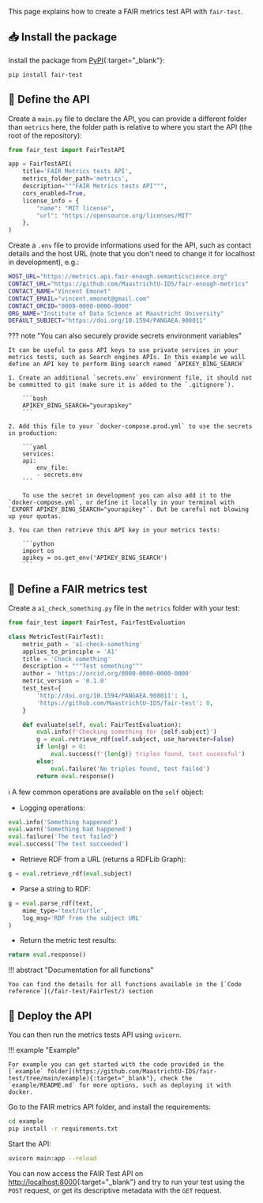 This page explains how to create a FAIR metrics test API with `fair-test`.

## 📥 Install the package

Install the package from [PyPI](https://pypi.org/project/fair-test/){:target="_blank"}:

```bash
pip install fair-test
```


## 📝 Define the API

Create a `main.py` file to declare the API, you can provide a different folder than `metrics` here, the folder path is relative to where you start the API (the root of the repository):

```python title="main.py"
from fair_test import FairTestAPI

app = FairTestAPI(
    title='FAIR Metrics tests API',
    metrics_folder_path='metrics',
    description="""FAIR Metrics tests API""",
    cors_enabled=True,
    license_info = {
        "name": "MIT license",
        "url": "https://opensource.org/licenses/MIT"
    },
)
```

Create a `.env` file to provide informations used for the API, such as contact details and the host URL (note that you don't need to change it for localhost in development), e.g.:

```bash title=".env"
HOST_URL="https://metrics.api.fair-enough.semanticscience.org"
CONTACT_URL="https://github.com/MaastrichtU-IDS/fair-enough-metrics"
CONTACT_NAME="Vincent Emonet"
CONTACT_EMAIL="vincent.emonet@gmail.com"
CONTACT_ORCID="0000-0000-0000-0000"
ORG_NAME="Institute of Data Science at Maastricht University"
DEFAULT_SUBJECT="https://doi.org/10.1594/PANGAEA.908011"
```


??? note "You can also securely provide secrets environment variables"

    It can be useful to pass API keys to use private services in your metrics tests, such as Search engines APIs. In this example we will define an API key to perform Bing search named `APIKEY_BING_SEARCH`
    
    1. Create an additional `secrets.env` environment file, it should not be committed to git (make sure it is added to the `.gitignore`).

        ```bash
        APIKEY_BING_SEARCH="yourapikey"
        ```

    2. Add this file to your `docker-compose.prod.yml` to use the secrets in production:

        ```yaml
        services:
        api:
            env_file:
            - secrets.env
        ```

        To use the secret in development you can also add it to the `docker-compose.yml`, or define it locally in your terminal with `EXPORT APIKEY_BING_SEARCH="yourapikey"`. But be careful not blowing up your quotas.

    3. You can then retrieve this API key in your metrics tests:

        ```python
        import os
        apikey = os.get_env('APIKEY_BING_SEARCH')
        ```



<!-- <details><summary>You can also provide secrets environment variables</summary><br/>

It can be useful to pass API keys to use private services in your metrics tests, such as Search engines APIs. In this example we will define an API key to perform Bing search named <code>APIKEY_BING_SEARCH</code>
<br/><br/>
1. Create an additional <code>secrets.env</code> environment file, it should not be committed to git (make sure it is added to the <code>.gitignore</code>).

```bash
APIKEY_BING_SEARCH="yourapikey"
```

2. Add this file to your <code>docker-compose.prod.yml</code> to use the secrets in production:

```yaml
services:
  api:
    env_file:
      - secrets.env
```

To use the secret in development you can also add it to the <code>docker-compose.yml</code>, or define it locally in your terminal with <code>EXPORT APIKEY_BING_SEARCH="yourapikey"</code>. But be careful not blowing up your quotas.
<br/><br/>
3. You can then retrieve this API key in your metrics tests:

```python
import os
apikey = os.get_env('APIKEY_BING_SEARCH')
```

</details> -->

## 🎯 Define a FAIR metrics test

Create a `a1_check_something.py` file in the `metrics` folder with your test:

````python title="metrics/a1_check_something.py"
from fair_test import FairTest, FairTestEvaluation

class MetricTest(FairTest):
    metric_path = 'a1-check-something'
    applies_to_principle = 'A1'
    title = 'Check something'
    description = """Test something"""
    author = 'https://orcid.org/0000-0000-0000-0000'
    metric_version = '0.1.0'
    test_test={
        'http://doi.org/10.1594/PANGAEA.908011': 1,
        'https://github.com/MaastrichtU-IDS/fair-test': 0,
    }

    def evaluate(self, eval: FairTestEvaluation):
        eval.info(f'Checking something for {self.subject}')
        g = eval.retrieve_rdf(self.subject, use_harvester=False)
        if len(g) > 0:
            eval.success(f'{len(g)} triples found, test sucessful')
        else:
            eval.failure('No triples found, test failed')
        return eval.response()
````

ℹ️ A few common operations are available on the `self` object:

* Logging operations: 
```python
eval.info('Something happened')
eval.warn('Something bad happened')
eval.failure('The test failed')
eval.success('The test succeeded')
```

* Retrieve RDF from a URL (returns a RDFLib Graph): 

```python
g = eval.retrieve_rdf(eval.subject)
```

* Parse a string to RDF:

```python
g = eval.parse_rdf(text, 
    mime_type='text/turtle', 
    log_msg='RDF from the subject URL'
)
```

* Return the metric test results:

```python
return eval.response()
```

!!! abstract "Documentation for all functions"

    You can find the details for all functions available in the [`Code reference`](/fair-test/FairTest/) section


## 🦄 Deploy the API

You can then run the metrics tests API using `uvicorn`.

!!! example "Example"

	For example you can get started with the code provided in the  [`example` folder](https://github.com/MaastrichtU-IDS/fair-test/tree/main/example){:target="_blank"}, check the `example/README.md` for more options, such as deploying it with docker.

Go to the FAIR metrics API folder, and install the requirements:

```bash
cd example
pip install -r requirements.txt
```

Start the API:

```bash
uvicorn main:app --reload
```

You can now access the FAIR Test API on [http://localhost:8000](http://localhost:8000){:target="_blank"} and try to run your test using the `POST` request, or  get its descriptive metadata with the `GET` request.
